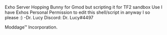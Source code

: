 Exho Server Hopping Bunny for Gmod but scripting it for TF2 sandbox Use 
I have Exhos Personal Permission to edit this shell/script in anyway I so please :)
-Dr. Lucy
Discord: Dr. Lucy#4497

Moddage™ Incorporation.
